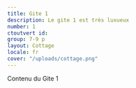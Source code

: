 ```yaml
---
title: Gite 1
description: Le gite 1 est très luxueux
number: 1
ctoutvert id: 
group: 7-9 p
layout: Cottage
locale: fr
cover: "/uploads/cottage.png"
---
```


Contenu du Gite 1
